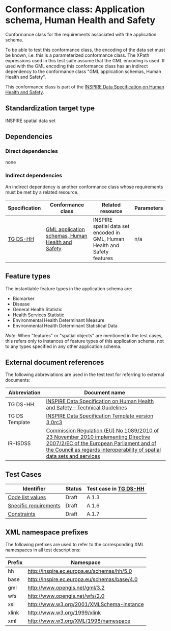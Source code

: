# Conformance class: Application schema, Human Health and Safety

Conformance class for the requirements associated with the application schema. 

To be able to test this conformance class, the encoding of the data set must be known, i.e. this is a parameterized conformance class. The XPath expressions used in this test suite assume that the GML encoding is used. If used with the GML encoding this conformance class has an indirect dependency to the conformance class "GML application schemas, Human Health and Safety".

This conformance class is part of the [INSPIRE Data Specification on Human Health and Safety](../README.md).

## Standardization target type

INSPIRE spatial data set

## Dependencies

### Direct dependencies

none

### Indirect dependencies

An indirect dependency is another conformance class whose requirements must be met by a related resource.

| Specification | Conformance class | Related resource | Parameters |
| ------------- | ----------------- | ---------------- | ---------- |
| [TG DS-HH](./README.md#ref_TG_DS_HH) | [GML application schemas, Human Health and Safety](../hh-gml/README.md) | INSPIRE spatial data set encoded in GML, Human Health and Safety features | n/a |
 
## Feature types <a name="feature-types"></a>

The instantiable feature types in the application schema are:

* Biomarker
* Disease
* General Health Statistic
* Health Services Statistic
* Environmental Health Determinant Measure
* Environmental Health Determinant Statistical Data


*Note*: When "features" or "spatial objects" are mentioned in the test cases, this refers only to instances of feature types of this application schema, not to any types specified in any other application schema.

## External document references

The following abbreviations are used in the test text for referring to external documents:

Abbreviation                     | Document name
-------------------------------- | --------------------------------------------------
TG DS-HH <a name="ref_TG_DS_HH"></a>   | [INSPIRE Data Specification on Human Health and Safety – Technical Guidelines](https://knowledge-base.inspire.ec.europa.eu/publications/inspire-data-specification-hydrography-technical-guidelines_en)
TG DS Template <a name="ref_TG_DS_tmpl"></a>   | [INSPIRE Data Specification Template version 3.0rc3](https://knowledge-base.inspire.ec.europa.eu/publications/data-specifications-template_en)
IR-ISDSS <a name="ref_IR-ISDSS"></a>   | [Commission Regulation (EU) No 1089/2010 of 23 November 2010 implementing Directive 2007/2/EC of the European Parliament and of the Council as regards interoperability of spatial data sets and services](https://eur-lex.europa.eu/eli/reg/2010/1089)

## Test Cases

| Identifier                                                        | Status   | Test case in [TG DS-HH](#ref_TG_DS_HH)  |
| ----------------------------------------------------------------- | -------- | ------------ |
| [Code list values](./code-list-values.md)  | Draft  | A.1.3  |
| [Specific requirements](./specific-req.md)  | Draft  | A.1.6  |
| [Constraints](./constraints.md)  | Draft  | A.1.7  |


## XML namespace prefixes <a name="namespaces"></a>

The following prefixes are used to refer to the corresponding XML namespaces in all test descriptions:

Prefix         | Namespace
-------------- | -------------------------------------------------
hh         	   | http://inspire.ec.europa.eu/schemas/hh/5.0
base           | http://inspire.ec.europa.eu/schemas/base/4.0
gml            | http://www.opengis.net/gml/3.2
wfs            | http://www.opengis.net/wfs/2.0
xsi            | http://www.w3.org/2001/XMLSchema-instance
xlink          | http://www.w3.org/1999/xlink
xml            | http://www.w3.org/XML/1998/namespace
